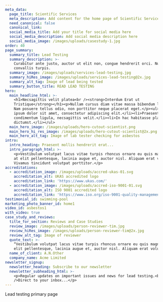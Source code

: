 ```yaml
---
meta_data:
  page_title: Scientific Services
  meta_description: Add content for the home page of Scientific Services here...
  need_canonical: false
  canonical_link:
  social_media_title: Add your title for social media here
  social_media_description: Add social media description here
  social_media_image: /images/uploads/casestudy-1.jpg
order: 40
page_summary:
  summary_title: Lead Testing
  summary_description: >-
    Curabitur ante justo, auctor ut elit non, congue hendrerit orci. Nullam quis
    convallis turpis.
  summary_image: /images/uploads/services-lead-testing.jpg
  summary_hiRes_image: /images/uploads/services-lead-testing@2x.jpg
  summary_alt_tag: Image of lead being tested
  summary_button_title: READ LEAD TESTING
hero:
  main_headline_html: >-
    <h1>Necsagittis velit platea<br /><strong>Interdum Erat ut
    Tristique</strong></h1><p>Nullam cursus diam vitae massa bibendum lobortis.
    Nam posuere tellus odio, non porttitor neque placerat eget.</p><ul><li>Lorem
    ipsum dolor sit amet, consectetur adipiscing elit.</li><li>Praesent quis
    condimentum ligula, necsagittis velit.</li><li>In hac habitasse platea
    dictumst.</li></ul>
  main_hero_image: /images/uploads/hero-cutout-scientist.png
  main_hero_hi_res_image: /images/uploads/hero-cutout-scientist@2x.png
  main_hero_alt_tag: Image of lab tester checking for asbestos
intro:
  intro_heading: Praesent mollis hendrerit erat...
  intro_paragraph_html: >-
    <p>Vestibulum volutpat lacus vitae turpis rhoncus ornare eu quis magna. In
    at elit pellentesque, lacinia augue et, auctor nisl. Aliquam erat volutpat.
    Vivamus tincidunt volutpat porttitor.</p>
accreditations:
  - accreditation_image: /images/uploads/accred-ukas-01.svg
    accreditation_alt: UKAS accredited logo
    accreditation_link: 'https://www.ukas.com/'
  - accreditation_image: /images/uploads/accred-iso-9001-01.svg
    accreditation_alt: ISO 9001 accredited logo
    accreditation_link: 'https://www.iso.org/iso-9001-quality-management.html'
testimonial_id: swimming-pool
marketing_photo_banner_id: home1
video_id: asbestos1
with_video: true
case_study_and_reviews:
  title_for_section: Reviews and Case Studies
  review_image: /images/uploads/person-reviewer-tim.jpg
  review_hiRes_image: /images/uploads/person-reviewer-tim@2x.jpg
  review_alt_tag: Image of reviewer
  quote_text: >-
    “Vestibulum volutpat lacus vitae turpis rhoncus ornare eu quis magna. In at
    elit pellentesque, lacinia augue et, auctor nisl. Aliquam erat volutpat. ”
  name_of_client: A.N.Other
  company_name: Acme Limited
newsletter_signup:
  newsletter_heading: Subscribe to our newsletter
  newsletter_subheading_html: >-
    <p>Regular updates on important issues and news for lead testing.<br
    />Direct to your inbox...</p>
---
```


Lead testing primary page
